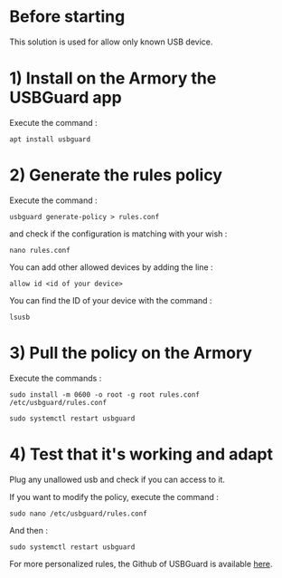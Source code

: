 # Before starting
This solution is used for allow only known USB device.

# 1) Install on the Armory the USBGuard app
Execute the command :

    apt install usbguard
  
# 2) Generate the rules policy
Execute the command :
    
    usbguard generate-policy > rules.conf
    
and check if the configuration is matching with your wish :

    nano rules.conf
    
You can add other allowed devices by adding the line :

    allow id <id of your device>
    
You can find the ID of your device with the command :

    lsusb
    
# 3) Pull the policy on the Armory
Execute the commands :

    sudo install -m 0600 -o root -g root rules.conf /etc/usbguard/rules.conf
    
    sudo systemctl restart usbguard
    
# 4) Test that it's working and adapt
Plug any unallowed usb and check if you can access to it.

If you want to modify the policy, execute the command :
    
    sudo nano /etc/usbguard/rules.conf
    
And then :

    sudo systemctl restart usbguard
    
For more personalized rules, the Github of USBGuard is available [here](https://usbguard.github.io/documentation/rule-language.html).
